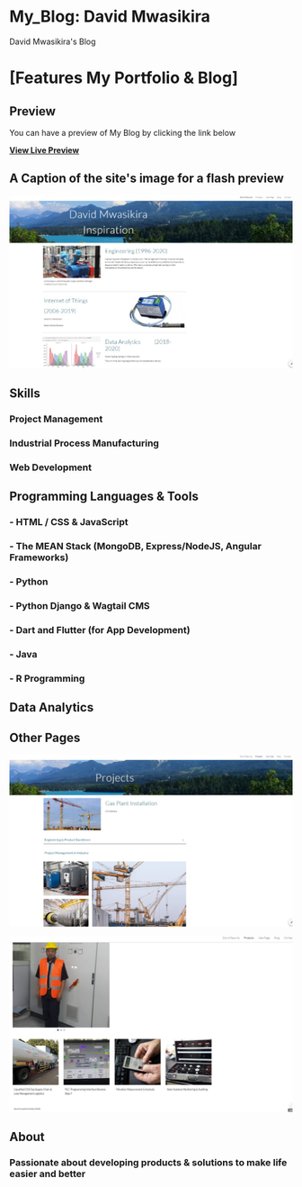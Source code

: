 # My_Blog: David Mwasikira
David Mwasikira's Blog

# [Features My Portfolio & Blog]


## Preview

You can have a preview of My Blog by clicking the link below

**[View Live Preview](https://sites.google.com/view/david-mwasikira/david-resume)**


## A Caption of the site's image for a flash preview

![Site Preview](https://github.com/DavidMwasikira/My_Blog/blob/master/port_images/blog_cap-1.JPG "title")


## Skills

### Project Management 
### Industrial Process Manufacturing
### Web Development




## Programming Languages & Tools

### - HTML / CSS & JavaScript
### - The MEAN Stack (MongoDB, Express/NodeJS, Angular Frameworks)
### - Python
### - Python Django & Wagtail CMS
### - Dart and Flutter (for App Development)
### - Java
### - R Programming

## Data Analytics

## Other Pages

![Site Preview](https://github.com/DavidMwasikira/My_Blog/blob/master/port_images/blog_cap-2.JPG "title")

![Site Preview](https://github.com/DavidMwasikira/My_Blog/blob/master/port_images/blog_cap-3.JPG "title")

## About

### Passionate about developing products & solutions to make life easier and better





